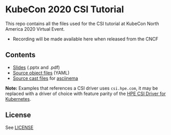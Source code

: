 # KubeCon 2020 CSI Tutorial

This repo contains all the files used for the CSI tutorial at KubeCon North America 2020 Virtual Event.

* Recording will be made available here when released from the CNCF

## Contents

* [Slides](https://github.com/datamattsson/kcna2020/blob/main/slides) (.pptx and .pdf)
* [Source object files](https://github.com/datamattsson/kcna2020/blob/main/configs) (YAML)
* [Source cast files](https://github.com/datamattsson/kcna2020/blob/main/casts) for [asciinema](https://asciinema.org/)

**Note:** Examples that references a CSI driver uses `csi.hpe.com`, it may be replaced with a driver of choice with feature parity of the [HPE CSI Driver for Kubernetes](https://scod.hpedev.io/csi_driver/index.html).

## License

See [LICENSE](https://github.com/datamattsson/kcna2020/blob/main/LICENSE)

